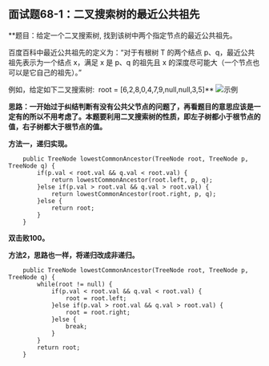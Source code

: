  ## 面试题68-1：二叉搜索树的最近公共祖先
 **题目：给定一个二叉搜索树, 找到该树中两个指定节点的最近公共祖先。

百度百科中最近公共祖先的定义为：“对于有根树 T 的两个结点 p、q，最近公共祖先表示为一个结点 x，满足 x 是 p、q 的祖先且 x 的深度尽可能大（一个节点也可以是它自己的祖先）。”

例如，给定如下二叉搜索树:  root = [6,2,8,0,4,7,9,null,null,3,5]**
![示例](https://github.com/lewiscrow/WorkHardAndFindJob/blob/master/ydm/images/68-1-1.png)

**思路：一开始过于纠结判断有没有公共父节点的问题了，再看题目的意思应该是一定有的所以不用考虑了。本题要利用二叉搜索树的性质，即左子树都小于根节点的值，右子树都大于根节点的值。**

**方法一，递归实现。**
```
	public TreeNode lowestCommonAncestor(TreeNode root, TreeNode p, TreeNode q) {
        if(p.val < root.val && q.val < root.val) {
        	return lowestCommonAncestor(root.left, p, q);
        }else if(p.val > root.val && q.val > root.val) {
        	return lowestCommonAncestor(root.right, p, q);
        }else {
        	return root;
        }
    }
```
**双击败100。**

**方法2，思路也一样，将递归改成非递归。**
```
	public TreeNode lowestCommonAncestor(TreeNode root, TreeNode p, TreeNode q) {
        while(root != null) {
        	if(p.val < root.val && q.val < root.val) {
        		root = root.left;
        	}else if(p.val > root.val && q.val > root.val) {
        		root = root.right;
        	}else {
        		break;
        	}
        }
        return root;
    }
```